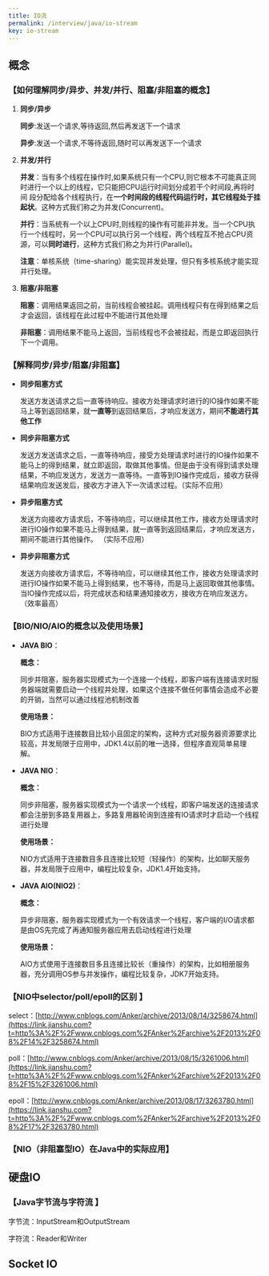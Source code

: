 ```yaml
---
title: IO流
permalink: /interview/java/io-stream
key: io-stream
---
```


##  概念

### 【如何理解同步/异步、并发/并行、阻塞/非阻塞的概念】

1. **同步/异步**

   **同步**:发送一个请求,等待返回,然后再发送下一个请求  

   **异步**:发送一个请求,不等待返回,随时可以再发送下一个请求

   

2. **并发/并行**

   **并发**：当有多个线程在操作时,如果系统只有一个CPU,则它根本不可能真正同时进行一个以上的线程，它只能把CPU运行时间划分成若干个时间段,再将时间 段分配给各个线程执行，在**一个时间段的线程代码运行时，其它线程处于挂起状**。这种方式我们称之为并发(Concurrent)。

   **并行**：当系统有一个以上CPU时,则线程的操作有可能非并发。当一个CPU执行一个线程时，另一个CPU可以执行另一个线程，两个线程互不抢占CPU资源，可以**同时进行**，这种方式我们称之为并行(Parallel)。

   **注意**：单核系统（time-sharing）能实现并发处理，但只有多核系统才能实现并行处理。

   

3. **阻塞/非阻塞**

   **阻塞**：调用结果返回之前，当前线程会被挂起。调用线程只有在得到结果之后才会返回，该线程在此过程中不能进行其他处理

   **非阻塞**：调用结果不能马上返回，当前线程也不会被挂起，而是立即返回执行下一个调用。



### 【解释同步/异步/阻塞/非阻塞】

- **同步阻塞方式**

  发送方发送请求之后一直等待响应。接收方处理请求时进行的IO操作如果不能马上等到返回结果，就**一直等**到返回结果后，才响应发送方，期间**不能进行其他工作**

- **同步非阻塞方式**

  发送方发送请求之后，一直等待响应，接受方处理请求时进行的IO操作如果不能马上的得到结果，就立即返回，取做其他事情。但是由于没有得到请求处理结果，不响应发送方，发送方一直等待。一直等到IO操作完成后，接收方获得结果响应发送发后，接收方才进入下一次请求过程。（实际不应用）

- **异步阻塞方式**

  发送方向接收方请求后，不等待响应，可以继续其他工作，接收方处理请求时进行IO操作如果不能马上得到结果，就一直等到返回结果后，才响应发送方，期间不能进行其他操作。 （实际不应用）

- **异步非阻塞方式**

  发送方向接收方请求后，不等待响应，可以继续其他工作，接收方处理请求时进行IO操作如果不能马上得到结果，也不等待，而是马上返回取做其他事情。当IO操作完成以后，将完成状态和结果通知接收方，接收方在响应发送方。（效率最高）



### 【BIO/NIO/AIO的概念以及使用场景】

- **JAVA BIO**：

  **概念：**

  同步并阻塞，服务器实现模式为一个连接一个线程，即客户端有连接请求时服务器端就需要启动一个线程并处理，如果这个连接不做任何事情会造成不必要的开销，当然可以通过线程池机制改善

  **使用场景：**

  BIO方式适用于连接数目比较小且固定的架构，这种方式对服务器资源要求比较高，并发局限于应用中，JDK1.4以前的唯一选择，但程序直观简单易理解。

  

- **JAVA NIO**：

  **概念：**

  同步非阻塞，服务器实现模式为一个请求一个线程，即客户端发送的连接请求都会注册到多路复用器上，多路复用器轮询到连接有IO请求时才启动一个线程进行处理

  **使用场景：**

  NIO方式适用于连接数目多且连接比较短（轻操作）的架构，比如聊天服务器，并发局限于应用中，编程比较复杂，JDK1.4开始支持。

  

- **JAVA AIO(NIO2)**：

  **概念：**

  异步非阻塞，服务器实现模式为一个有效请求一个线程，客户端的I/O请求都是由OS先完成了再通知服务器应用去启动线程进行处理

  **使用场景：**

  AIO方式使用于连接数目多且连接比较长（重操作）的架构，比如相册服务器，充分调用OS参与并发操作，编程比较复杂，JDK7开始支持。



### 【NIO中selector/poll/epoll的区别 】 

select：[http://www.cnblogs.com/Anker/archive/2013/08/14/3258674.html](https://link.jianshu.com?t=http%3A%2F%2Fwww.cnblogs.com%2FAnker%2Farchive%2F2013%2F08%2F14%2F3258674.html)

poll：[http://www.cnblogs.com/Anker/archive/2013/08/15/3261006.html](https://link.jianshu.com?t=http%3A%2F%2Fwww.cnblogs.com%2FAnker%2Farchive%2F2013%2F08%2F15%2F3261006.html)

epoll：[http://www.cnblogs.com/Anker/archive/2013/08/17/3263780.html](https://link.jianshu.com?t=http%3A%2F%2Fwww.cnblogs.com%2FAnker%2Farchive%2F2013%2F08%2F17%2F3263780.html)



### 【NIO（非阻塞型IO）在Java中的实际应用】  



## 硬盘IO

### 【Java字节流与字符流 】 

字节流：InputStream和OutputStream

字符流：Reader和Writer

## Socket IO